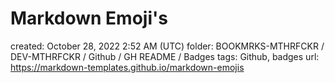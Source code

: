 # Markdown Emoji's

created: October 28, 2022 2:52 AM (UTC)
folder: BOOKMRKS-MTHRFCKR / DEV-MTHRFCKR / Github / GH README / Badges
tags: Github, badges
url: https://markdown-templates.github.io/markdown-emojis
